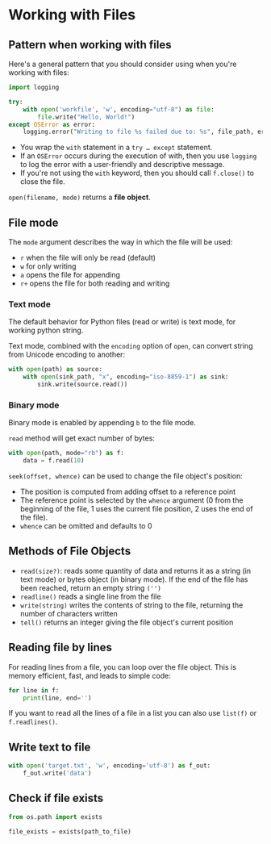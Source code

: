 # Working with Files

## Pattern when working with files

Here's a general pattern that you should consider using when you're working with files:

```py
import logging

try:
    with open('workfile', 'w', encoding="utf-8") as file:
        file.write("Hello, World!")
except OSError as error:
    logging.error("Writing to file %s failed due to: %s", file_path, error)
```

- You wrap the `with` statement in a `try … except` statement.
- If an `OSError` occurs during the execution of with, then you use `logging` to log the error with a user-friendly and descriptive message.
- If you're not using the `with` keyword, then you should call `f.close()` to close the file.

`open(filename, mode)` returns a **file object**.

## File mode

The `mode` argument describes the way in which the file will be used:
- `r` when the file will only be read (default)
- `w` for only writing
- `a` opens the file for appending
- `r+` opens the file for both reading and writing


### Text mode

The default behavior for Python files (read or write) is text mode, for working python string.

Text mode, combined with the `encoding` option of `open`, can convert string from Unicode encoding to another:
```py
with open(path) as source:
    with open(sink_path, "x", encoding="iso-8859-1") as sink:
        sink.write(source.read())
```

### Binary mode

Binary mode is enabled by appending `b` to the file mode.

`read` method will get exact number of bytes:
```py
with open(path, mode="rb") as f:
    data = f.read(10)
```

`seek(offset, whence)` can be used to change the file object's position:
- The position is computed from adding offset to a reference point
- The reference point is selected by the `whence` argument (0 from the beginning of the file, 1 uses the current file position, 2 uses the end of the file).
- `whence` can be omitted and defaults to 0


## Methods of File Objects

- `read(size?)`: reads some quantity of data and returns it as a string (in text mode) or bytes object (in binary mode). If the end of the file has been reached, return an empty string `('')`
- `readline()` reads a single line from the file
- `write(string)` writes the contents of string to the file, returning the number of characters written
- `tell()` returns an integer giving the file object's current position


## Reading file by lines

For reading lines from a file, you can loop over the file object. This is memory efficient, fast, and leads to simple code:

```py
for line in f:
    print(line, end='')
```

If you want to read all the lines of a file in a list you can also use `list(f)` or `f.readlines()`.


## Write text to file

```py
with open('target.txt', 'w', encoding='utf-8') as f_out:
    f_out.write('data')
```


## Check if file exists

```py
from os.path import exists

file_exists = exists(path_to_file)
```